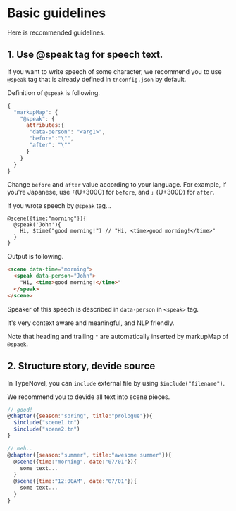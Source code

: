 # Basic guidelines

Here is recommended guidelines.

## 1. Use @speak tag for speech text.

If you want to write speech of some character, we recommend you to use `@speak` tag that is already defined in  `tnconfig.json` by default.

Definition of `@speak` is following.

```javascript
{
  "markupMap": {
    "@speak": {
      attributes:{
	   "data-person": "<arg1>",
       "before":"\"",
       "after": "\""
      }
    }
  }
}
```

Change `before` and `after` value according to your language. For example, if you're Japanese, use`「`(U+300C) for `before`, and `」`(U+300D) for `after`.

If you wrote speech by `@speak` tag...

```javascipt
@scene({time:"morning"}){
  @speak('John'){
    Hi, $time("good morning!") // "Hi, <time>good morning!</time>"
  }
}
```

Output is following.

```html
<scene data-time="morning">
  <speak data-person="John">
    "Hi, <time>good morning!</time>"
  </speak>
</scene>
```

Speaker of this speech is described in `data-person` in `<speak>` tag.

It's very context aware and meaningful, and NLP friendly.

Note that heading and trailing `"`  are automatically inserted by markupMap of `@spaek`.


## 2. Structure story, devide source

In TypeNovel, you can `include` external file by using `$include("filename")`.

We recommend you to devide all text into scene pieces.

```javascript
// good!
@chapter({season:"spring", title:"prologue"}){
  $include("scene1.tn")
  $include("scene2.tn")
}

// meh..
@chapter({season:"summer", title:"awesome summer"}){
  @scene({time:"morning", date:"07/01"}){
    some text...
  }
  @scene({time:"12:00AM", date:"07/01"}){
    some text...
  }
}
```
